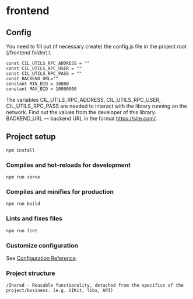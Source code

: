 # frontend

## Config
You need to fill out (if necessary create) the config.js file in the project root (/frontend folder):\
```
const CIL_UTILS_RPC_ADDRESS = ""
const CIL_UTILS_RPC_USER = ""
const CIL_UTILS_RPC_PASS = ""
const BACKEND_URL=""
constant MIN_BID = 10000
constant MAX_BID = 10000000
```

The variables CIL_UTILS_RPC_ADDRESS, CIL_UTILS_RPC_USER, CIL_UTILS_RPC_PASS are needed to interact with the library running on the network. Find out the values from the developer of this library. BACKEND_URL — backend URL in the format https://site.com/.

## Project setup
```
npm install
```

### Compiles and hot-reloads for development
```
npm run serve
```

### Compiles and minifies for production
```
npm run build
```

### Lints and fixes files
```
npm run lint
```

### Customize configuration
See [Configuration Reference](https://cli.vuejs.org/config/).

### Project structure
```
/Shared - Reusable functionality, detached from the specifics of the project/business. (e.g. UIKit, libs, API)
